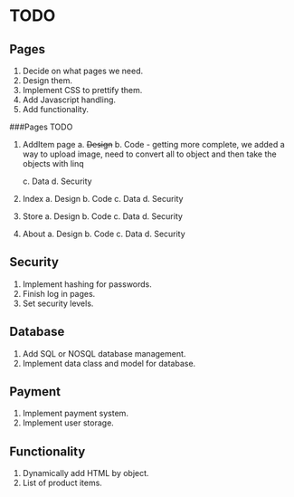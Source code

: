 ﻿# TODO

## Pages
1. Decide on what pages we need.
2. Design them.
3. Implement CSS to prettify them.
4. Add Javascript handling.
5. Add functionality.

###Pages TODO
1. AddItem page
	a. <del>Design</del>
	b. Code - getting more complete, we added a way to upload image, need to convert all to object
	and then take the objects with linq

	c. Data
	d. Security
2. Index
	a. Design
	b. Code
	c. Data
	d. Security
3. Store
	a. Design
	b. Code
	c. Data
	d. Security
4. About
	a. Design
	b. Code
	c. Data
	d. Security

## Security
1. Implement hashing for passwords.
2. Finish log in pages.
3. Set security levels.

## Database
1. Add SQL or NOSQL database management.
2. Implement data class and model for database.

## Payment
1. Implement payment system.
2. Implement user storage.

## Functionality
1. Dynamically add HTML by object.
2. List of product items.

